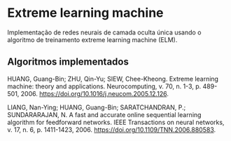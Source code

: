 # Extreme learning machine
Implementação de redes neurais de camada oculta única usando o algoritmo de treinamento extreme learning machine (ELM).

## Algoritmos implementados
<a id="1"></a> 
HUANG, Guang-Bin; ZHU, Qin-Yu; SIEW, Chee-Kheong. 
Extreme learning machine: theory and applications. 
Neurocomputing, 
v. 70, n. 1-3, p. 489-501, 2006. 
https://doi.org/10.1016/j.neucom.2005.12.126.

<a id="2"></a>
LIANG, Nan-Ying; HUANG, Guang-Bin; SARATCHANDRAN, P.; SUNDARARAJAN, N. 
A fast and accurate online sequential learning algorithm for feedforward networks. 
IEEE Transactions on neural networks, 
v. 17, n. 6, p. 1411-1423, 2006. 
https://doi.org/10.1109/TNN.2006.880583.
